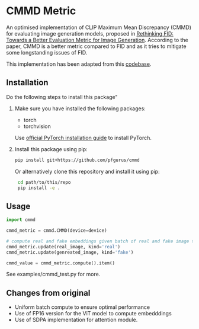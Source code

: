 # CMMD Metric
An optimised implementation of CLIP Maximum Mean Discrepancy (CMMD) for evaluating image generation models, proposed in [Rethinking FID: Towards a Better Evaluation Metric for Image Generation](https://arxiv.org/abs/2401.09603). 
According to the paper, CMMD is a better metric compared to FID and as it tries to mitigate some longstanding issues of FID.

This implementation has been adapted from this [codebase](https://github.com/sayakpaul/cmmd-pytorch).

## Installation

Do the following steps to install this package"

1. Make sure you have installed the following packages:
   - torch
   - torchvision
   
   Use [official PyTorch installation guide](https://pytorch.org/get-started/locally/) to install PyTorch.

2. Install this package using pip:
   ```bash
   pip install git+https://github.com/pfgurus/cmmd
   ```

   Or alternatively 
   clone this repository and install it using pip:
   ```bash
    cd path/to/this/repo
    pip install -e .
    ```

## Usage
```python
import cmmd

cmmd_metric = cmmd.CMMD(device=device)

# compute real and fake embeddings given batch of real and fake image tensors
cmmd_metric.update(real_image, kind='real')
cmmd_metric.update(genreated_image, kind='fake')

cmmd_value = cmmd_metric.compute().item()
```

See examples/cmmd_test.py for more.

## Changes from original
- Uniform batch compute to ensure optimal performance
- Use of FP16 version for the ViT model to compute embedddings
- Use of SDPA implementation for attention module.

